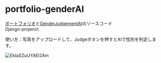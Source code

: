 # portfolio-genderAI
[ポートフォリオ](https://ebikazuki.com/)と[GenderJudgementAI](https://ebikazuki.com/genderai/)のソースコード  
Django-projenct  

使い方：写真をアップロードして、Judgeボタンを押すとAIで性別を判定します。

![EkIaSZuUYAEl2Am](https://user-images.githubusercontent.com/56770228/99023822-bcf77700-25a8-11eb-9c36-525a428a3684.jpg)
